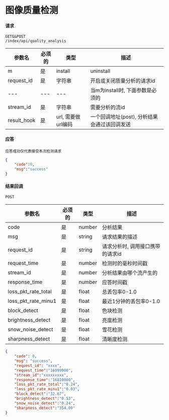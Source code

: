 # 图像质量检测


#### 请求

    GET&&POST
    /index/api/quality_analysis

|参数名|必须的|类型|描述|
|---|---|---|---|
|m|是|install | uninstall|安装或写在分析任务|
|request_id|是|字符串|开启或关闭质量分析的请求id|
|---|---|---|当m为install时, 下面参数是必须的|
|stream_id|是|字符串|需要分析的流id|
|result_hook|是|url, 需要做url编码|一个回调地址(post), 分析结果会通过该回调发送|

#### 应答

    应答成功仅代表接受本次检测请求

```json
{
    "code":0,
    "msg":"success"
}
```

#### 结果回调

    POST

|参数名|必须的|类型|描述|
|---|---|---|---|
|code|是|number|分析结果|
|msg|是|string|请求结果的描述|
|request_id|是|string|请求分析时, 调用接口携带的请求id|
|request_time|是|number|检测时的毫秒时间戳|
|stream_id|是|number|分析结果由哪个流产生的|
|response_time|是|number|应答时间戳|
|loss_pkt_rate_total|是|float|总丢包率0-1.0|
|loss_pkt_rate_minu1|是|float|最近1分钟的丢包率0-1.0|
|block_detect|是|float|色块检测|
|brightness_detect|是|float|亮度检测|
|snow_noise_detect|是|float|雪花检测|
|sharpness_detect|是|float|清晰度检测|

```json
{
    "code": 0,
    "msg": "success",
    "request_id": "xxxx",
    "request_time":"16099900",
    "stream_id":"xxxxxxxxx",
    "response_time":"16810000",
    "loss_pkt_rate_total":"0.24",
    "loss_pkt_rate_minu1":"0.03",
    "block_detect":"32.67",
    "brightness_detect":"0.53",
    "snow_noise_detect":"0.24",
    "sharpness_detect":"354.09"
}
```


